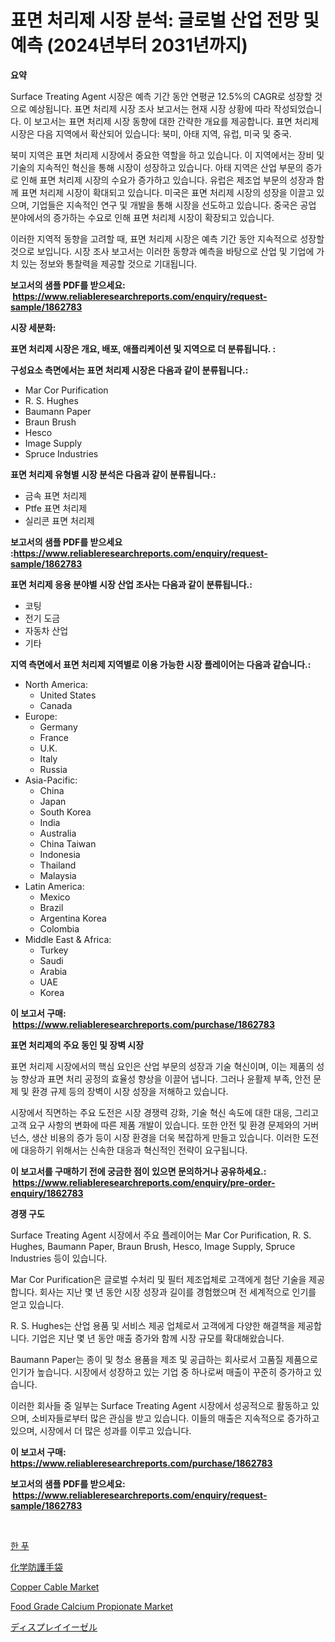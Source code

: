 <p><h1>표면 처리제 시장 분석: 글로벌 산업 전망 및 예측 (2024년부터 2031년까지)</h1></p><p><strong>요약</strong></p>
<p><p>Surface Treating Agent 시장은 예측 기간 동안 연평균 12.5%의 CAGR로 성장할 것으로 예상됩니다. 표면 처리제 시장 조사 보고서는 현재 시장 상황에 따라 작성되었습니다. 이 보고서는 표면 처리제 시장 동향에 대한 간략한 개요를 제공합니다. 표면 처리제 시장은 다음 지역에서 확산되어 있습니다: 북미, 아태 지역, 유럽, 미국 및 중국.</p><p>북미 지역은 표면 처리제 시장에서 중요한 역할을 하고 있습니다. 이 지역에서는 장비 및 기술의 지속적인 혁신을 통해 시장이 성장하고 있습니다. 아태 지역은 산업 부문의 증가로 인해 표면 처리제 시장의 수요가 증가하고 있습니다. 유럽은 제조업 부문의 성장과 함께 표면 처리제 시장이 확대되고 있습니다. 미국은 표면 처리제 시장의 성장을 이끌고 있으며, 기업들은 지속적인 연구 및 개발을 통해 시장을 선도하고 있습니다. 중국은 공업 분야에서의 증가하는 수요로 인해 표면 처리제 시장이 확장되고 있습니다.</p><p>이러한 지역적 동향을 고려할 때, 표면 처리제 시장은 예측 기간 동안 지속적으로 성장할 것으로 보입니다. 시장 조사 보고서는 이러한 동향과 예측을 바탕으로 산업 및 기업에 가치 있는 정보와 통찰력을 제공할 것으로 기대됩니다.</p></p>
<p><strong>보고서의 샘플 PDF를 받으세요: &nbsp;<a href="https://www.reliableresearchreports.com/enquiry/request-sample/1862783">https://www.reliableresearchreports.com/enquiry/request-sample/1862783</a></strong></p>
<p><strong>시장 세분화:</strong></p>
<p><strong> 표면 처리제 시장은 개요, 배포, 애플리케이션 및 지역으로 더 분류됩니다. :</strong></p>
<p><strong>구성요소 측면에서는 표면 처리제 시장은 다음과 같이 분류됩니다.:</strong></p>
<p><ul><li>Mar Cor Purification</li><li>R. S. Hughes</li><li>Baumann Paper</li><li>Braun Brush</li><li>Hesco</li><li>Image Supply</li><li>Spruce Industries</li></ul></p>
<p><strong> 표면 처리제 유형별 시장 분석은 다음과 같이 분류됩니다.:</strong></p>
<p><ul><li>금속 표면 처리제</li><li>Ptfe 표면 처리제</li><li>실리콘 표면 처리제</li></ul></p>
<p><strong>보고서의 샘플 PDF를 받으세요 :<a href="https://www.reliableresearchreports.com/enquiry/request-sample/1862783">https://www.reliableresearchreports.com/enquiry/request-sample/1862783</a></strong></p>
<p><strong> 표면 처리제 응용 분야별 시장 산업 조사는 다음과 같이 분류됩니다.:</strong></p>
<p><ul><li>코팅</li><li>전기 도금</li><li>자동차 산업</li><li>기타</li></ul></p>
<p><strong>지역 측면에서 표면 처리제 지역별로 이용 가능한 시장 플레이어는 다음과 같습니다.:</strong></p>
<p><ul>
    <li>
        North America:
        <ul>
            <li>United States</li>
            <li>Canada</li>
        </ul>
    </li>
    <li>
        Europe:
        <ul>
            <li>Germany</li>
            <li>France</li>
            <li>U.K.</li>
            <li>Italy</li>
            <li>Russia</li>
        </ul>
    </li>
    <li>
        Asia-Pacific:
        <ul>
            <li>China</li>
            <li>Japan</li>
            <li>South Korea</li>
            <li>India</li>
            <li>Australia</li>
            <li>China Taiwan</li>
            <li>Indonesia</li>
            <li>Thailand</li>
            <li>Malaysia</li>
        </ul>
    </li>
    <li>
        Latin America:
        <ul>
            <li>Mexico</li>
            <li>Brazil</li>
            <li>Argentina Korea</li>
            <li>Colombia</li>
        </ul>
    </li>
    <li>
        Middle East & Africa:
        <ul>
            <li>Turkey</li>
            <li>Saudi</li>
            <li>Arabia</li>
            <li>UAE</li>
            <li>Korea</li>
        </ul>
    </li>
    </ul></p>
<p><strong>이 보고서 구매: &nbsp;<a href="https://www.reliableresearchreports.com/purchase/1862783">https://www.reliableresearchreports.com/purchase/1862783</a></strong></p>
<p><strong>표면 처리제의 주요 동인 및 장벽 시장</strong></p>
<p><p>표면 처리제 시장에서의 핵심 요인은 산업 부문의 성장과 기술 혁신이며, 이는 제품의 성능 향상과 표면 처리 공정의 효율성 향상을 이끌어 냅니다. 그러나 윤활제 부족, 안전 문제 및 환경 규제 등의 장벽이 시장 성장을 저해하고 있습니다. </p><p>시장에서 직면하는 주요 도전은 시장 경쟁력 강화, 기술 혁신 속도에 대한 대응, 그리고 고객 요구 사항의 변화에 따른 제품 개발이 있습니다. 또한 안전 및 환경 문제와의 거버넌스, 생산 비용의 증가 등이 시장 환경을 더욱 복잡하게 만들고 있습니다. 이러한 도전에 대응하기 위해서는 신속한 대응과 혁신적인 전략이 요구됩니다.</p></p>
<p><strong>이 보고서를 구매하기 전에 궁금한 점이 있으면 문의하거나 공유하세요.: &nbsp;<a href="https://www.reliableresearchreports.com/enquiry/pre-order-enquiry/1862783">https://www.reliableresearchreports.com/enquiry/pre-order-enquiry/1862783</a></strong></p>
<p><strong>경쟁 구도</strong></p>
<p><p>Surface Treating Agent 시장에서 주요 플레이어는 Mar Cor Purification, R. S. Hughes, Baumann Paper, Braun Brush, Hesco, Image Supply, Spruce Industries 등이 있습니다. </p><p>Mar Cor Purification은 글로벌 수처리 및 필터 제조업체로 고객에게 첨단 기술을 제공합니다. 회사는 지난 몇 년 동안 시장 성장과 길이를 경험했으며 전 세계적으로 인기를 얻고 있습니다.</p><p>R. S. Hughes는 산업 용품 및 서비스 제공 업체로서 고객에게 다양한 해결책을 제공합니다. 기업은 지난 몇 년 동안 매출 증가와 함께 시장 규모를 확대해왔습니다.</p><p>Baumann Paper는 종이 및 청소 용품을 제조 및 공급하는 회사로서 고품질 제품으로 인기가 높습니다. 시장에서 성장하고 있는 기업 중 하나로써 매출이 꾸준히 증가하고 있습니다.</p><p>이러한 회사들 중 일부는 Surface Treating Agent 시장에서 성공적으로 활동하고 있으며, 소비자들로부터 많은 관심을 받고 있습니다. 이들의 매출은 지속적으로 증가하고 있으며, 시장에서 더 많은 성과를 이루고 있습니다.</p></p>
<p><strong>이 보고서 구매: &nbsp; <a href="https://www.reliableresearchreports.com/purchase/1862783">https://www.reliableresearchreports.com/purchase/1862783</a></strong></p>
<p><strong>보고서의 샘플 PDF를 받으세요: &nbsp;<a href="https://www.reliableresearchreports.com/enquiry/request-sample/1862783">https://www.reliableresearchreports.com/enquiry/request-sample/1862783</a></strong><strong></strong></p>
<p>&nbsp;</p>
<p><p><a href="https://medium.com/@ishacian.georges/%ED%95%9C-%EB%B6%80%EC%8B%9C%EC%9E%A5-%EB%B6%84%EC%84%9D%EA%B3%BC-%EC%98%88%EC%B8%A1%EC%9D%84-2024%EB%85%84%EB%B6%80%ED%84%B0-2031%EB%85%84%EA%B9%8C%EC%A7%80-%EA%B8%B0%EA%B0%84-%EB%8F%99%EC%95%88%EC%97%90%ED%95%9C%EB%8B%A4-2378dd8fc7e5">한 푸</a></p><p><a href="https://github.com/adcxff01450218/Market-Research-Report-List-1/blob/main/8617410192252.md">化学防護手袋</a></p><p><a href="https://github.com/jhcraigie/Market-Research-Report-List-2/blob/main/copper-cable-market.md">Copper Cable Market</a></p><p><a href="https://issuu.com/reportprime-2/docs/food-grade-calcium-propionate-market-size-2030.ppt">Food Grade Calcium Propionate Market</a></p><p><a href="https://github.com/xnljig2898992/Market-Research-Report-List-1/blob/main/3275615192251.md">ディスプレイイーゼル</a></p></p>